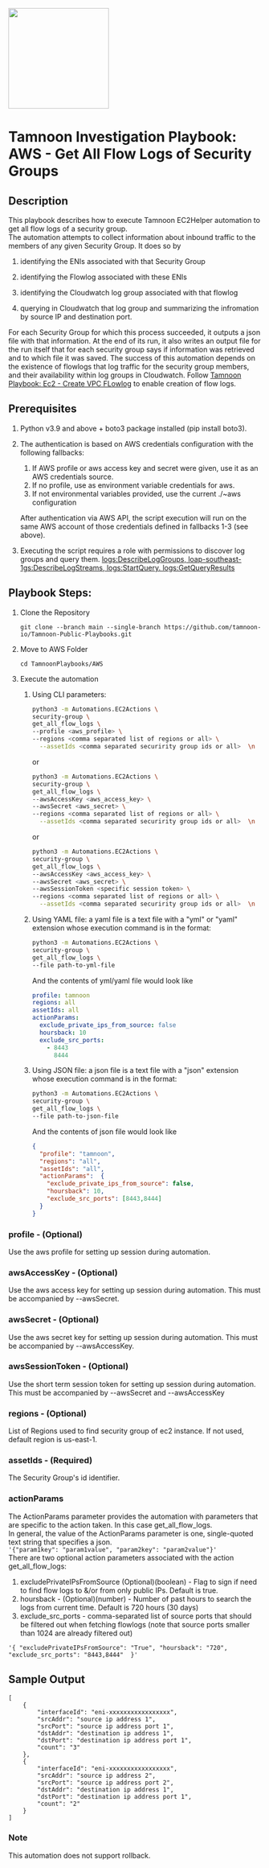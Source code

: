 
[comment]: <> (This is a readonly file, do not edit directly, to change update the security_group_get_all_flow_logs_readme_data.json)
<img src='../../../../TamnoonPlaybooks/images/icons/Tamnoon.png' width = '200' />

# Tamnoon Investigation Playbook: AWS - Get All Flow Logs of Security Groups
## Description

This playbook describes how to execute Tamnoon EC2Helper automation to get all flow logs of a security group.  
The automation attempts to collect information about inbound traffic to the members of any given Security Group. It does so by  

1. identifying the ENIs associated with that Security Group

2. identifying the Flowlog associated with these ENIs

3. identifying the Cloudwatch log group associated with that flowlog

4. querying in Cloudwatch that log group and summarizing the infromation by source IP and destination port.

For each Security Group for which this process succeeded, it outputs a json file with that information. At the end of its run, it also writes an output file for the run itself that for each security group says if information was retrieved and to which file it was saved. The success of this automation depends on the existence of flowlogs that log traffic for the security group members, and their availability within log groups in Cloudwatch. Follow [Tamnoon Playbook: Ec2 - Create VPC FLowlog](./TPlaybook_vpc_create_flow_log.md) to enable creation of flow logs.  
## Prerequisites
1. Python v3.9 and above + boto3 package installed (pip install boto3).  
2. The authentication is based on AWS credentials configuration with the following fallbacks:  
    1. If AWS profile or aws access key and secret were given, use it as an AWS credentials source.  
    2. If no profile, use as environment variable credentials for aws.  
    3. If not environmental variables provided, use the current ./~aws configuration  

    After authentication via AWS API, the script execution will run on the same AWS account of those credentials defined in fallbacks 1-3 (see above).


3. Executing the script requires a role with permissions to discover log groups and query them. [logs:DescribeLogGroups, loap-southeast-1gs:DescribeLogStreams, logs:StartQuery. logs:GetQueryResults](https://docs.aws.amazon.com/AmazonCloudWatch/latest/logs/permissions-reference-cwl.html)
## Playbook Steps: 


1. Clone the Repository
	``````
	git clone --branch main --single-branch https://github.com/tamnoon-io/Tamnoon-Public-Playbooks.git
	``````

2. Move to AWS Folder
	``````
	cd TamnoonPlaybooks/AWS
	``````

3. Execute the automation

	1. Using CLI parameters:
		``````sh
		python3 -m Automations.EC2Actions \
		security-group \
		get_all_flow_logs \
		--profile <aws_profile> \
		--regions <comma separated list of regions or all> \
		  --assetIds <comma separated securirity group ids or all>  \n  --actionParams <action params here>
		``````
		or  
		``````sh
		python3 -m Automations.EC2Actions \
		security-group \
		get_all_flow_logs \
		--awsAccessKey <aws_access_key> \
		--awsSecret <aws_secret> \
		--regions <comma separated list of regions or all> \
		  --assetIds <comma separated securirity group ids or all>  \n  --actionParams <action params here>
		``````
		or  
		``````sh
		python3 -m Automations.EC2Actions \
		security-group \
		get_all_flow_logs \
		--awsAccessKey <aws_access_key> \
		--awsSecret <aws_secret> \
		--awsSessionToken <specific session token> \
		--regions <comma separated list of regions or all> \
		  --assetIds <comma separated securirity group ids or all>  \n  --actionParams <action params here>
		``````

	2. Using YAML file: a yaml file is a text file with a "yml" or "yaml" extension whose execution command is in the format:
		``````sh
		python3 -m Automations.EC2Actions \
		security-group \
		get_all_flow_logs \
		--file path-to-yml-file
		``````
		And the contents of yml/yaml file would look like  
		``````yaml
		profile: tamnoon
		regions: all
		assetIds: all
		actionParams:
		  exclude_private_ips_from_source: false
		  hoursback: 10
		  exclude_src_ports:
		    - 8443
		      8444
		``````

	2. Using JSON file: a json file is a text file with a "json" extension whose execution command is in the format:
		``````sh
		python3 -m Automations.EC2Actions \
		security-group \
		get_all_flow_logs \
		--file path-to-json-file
		``````
		And the contents of json file would look like  
		``````json
		{
		  "profile": "tamnoon",  
		  "regions": "all",  
		  "assetIds": "all",  
		  "actionParams":  {  
		    "exclude_private_ips_from_source": false,  
		    "hoursback": 10,  
		    "exclude_src_ports": [8443,8444]    
		  } 
		}
		``````
### profile - (Optional)
Use the aws profile for setting up session during automation.
### awsAccessKey - (Optional)
Use the aws access key for setting up session during automation. This must be accompanied by --awsSecret.
### awsSecret - (Optional)
Use the aws secret key for setting up session during automation. This must be accompanied by --awsAccessKey.
### awsSessionToken - (Optional)
Use the short term session token for setting up session during automation. This must be accompanied by --awsSecret and --awsAccessKey
### regions - (Optional)
List of Regions used to find security group of ec2 instance. If not used, default region is us-east-1.
### assetIds - (Required)
The Security Group's id identifier.
### actionParams
The ActionParams parameter provides the automation with parameters that are specific to the action taken. In this case get_all_flow_logs.  
  In general, the value of the ActionParams parameter is one, single-quoted text string that specifies a json.  
  ```'{"param1key": "param1value", "param2key": "param2value"}'```  
  There are two optional action parameters associated with the action get_all_flow_logs:  
  1. excludePrivateIPsFromSource (Optional)(boolean) - Flag to sign if need to find flow logs to &/or from only public IPs. Default is true.  
  2. hoursback - (Optional)(number) - Number of past hours to search the logs from current time. Default is 720 hours (30 days)  
  3. exclude_src_ports - comma-separated list of source ports that should be filtered out when fetching flowlogs (note that source ports smaller than 1024 are already filtered out)  
  ```  
  '{ "excludePrivateIPsFromSource": "True", "hoursback": "720", "exclude_src_ports": "8443,8444"  }'  
```
## Sample Output

``````
[  
    {  
        "interfaceId": "eni-xxxxxxxxxxxxxxxxx",  
        "srcAddr": "source ip address 1",  
        "srcPort": "source ip address port 1",  
        "dstAddr": "destination ip address 1",  
        "dstPort": "destination ip address port 1",  
        "count": "3"  
    },  
    {  
        "interfaceId": "eni-xxxxxxxxxxxxxxxxx",  
        "srcAddr": "source ip address 2",  
        "srcPort": "source ip address port 2",  
        "dstAddr": "destination ip address 1",  
        "dstPort": "destination ip address port 1",  
        "count": "2"  
    }  
]
``````
### Note
This automation does not support rollback.
